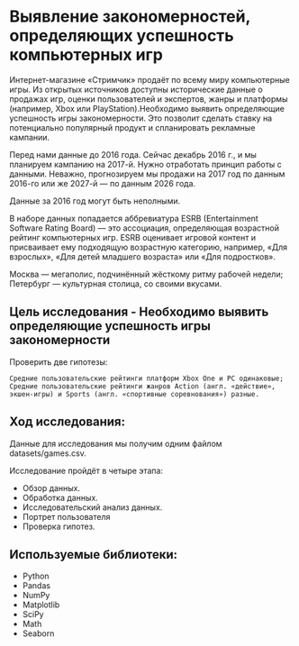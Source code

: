 # Выявление закономерностей, определяющих успешность компьютерных игр
Интернет-магазине «Стримчик» продаёт по всему миру компьютерные игры. Из открытых источников доступны исторические данные о продажах игр, оценки пользователей и экспертов, жанры и платформы (например, Xbox или PlayStation).Необходимо выявить определяющие успешность игры закономерности. Это позволит сделать ставку на потенциально популярный продукт и спланировать рекламные кампании.

Перед нами данные до 2016 года. Сейчас декабрь 2016 г., и мы планируем кампанию на 2017-й. Нужно отработать принцип работы с данными. Неважно, прогнозируем мы продажи на 2017 год по данным 2016-го или же 2027-й — по данным 2026 года.

Данные за 2016 год могут быть неполными.

В наборе данных попадается аббревиатура ESRB (Entertainment Software Rating Board) — это ассоциация, определяющая возрастной рейтинг компьютерных игр. ESRB оценивает игровой контент и присваивает ему подходящую возрастную категорию, например, «Для взрослых», «Для детей младшего возраста» или «Для подростков».



Москва — мегаполис, подчинённый жёсткому ритму рабочей недели;
Петербург — культурная столица, со своими вкусами.

## Цель исследования - Необходимо выявить определяющие успешность игры закономерности

Проверить две гипотезы:

    Средние пользовательские рейтинги платформ Xbox One и PC одинаковые;
    Средние пользовательские рейтинги жанров Action (англ. «действие», экшен-игры) и Sports (англ. «спортивные соревнования») разные.

## Ход исследования:

Данные для исследования мы получим одним файлом datasets/games.csv.

Исследование пройдёт в четыре этапа:

* Обзор данных.
* Обработка данных.
* Исследовательский анализ данных.
* Портрет пользователя
* Проверка гипотез.


## Используемые библиотеки:
* Python
* Pandas
* NumPy
* Matplotlib
* SciPy
* Math
* Seaborn
